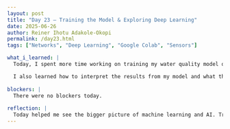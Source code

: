 ```yaml
---
layout: post
title: "Day 23 – Training the Model & Exploring Deep Learning"
date: 2025-06-26
author: Reiner Ihotu Adakole-Okopi
permalink: /day23.html
tags: ["Networks", "Deep Learning", "Google Colab", "Sensors"]

what_i_learned: |
  Today, I spent more time working on training my water quality model on Google Colab. I continued fine-tuning the code and paid closer attention to how the model learns from patterns in the dataset. Running the model, checking accuracy, and reviewing the output gave me a better understanding of how everything fits together. Later, we had a class session on deep learning, where I was introduced to concepts like neural networks, activation functions, and layers. It helped me understand how more complex models go beyond basic classification to handle larger-scale tasks. I’m still absorbing a lot of the information, but it was a solid introduction to how deep learning models are built and why they’re useful.

  I also learned how to interpret the results from my model and what those numbers actually mean in terms of how well the model is doing.
  
blockers: |
  There were no blockers today. 
  
reflection: |
  Today helped me see the bigger picture of machine learning and AI. Training my own model while also learning about deep learning made me appreciate the different levels of complexity that exist in this space. It also made me think about what our project could look like if we incorporated more advanced techniques down the line. I’m starting to feel more confident explaining what I’m doing to others, which is really encouraging.
---
```

